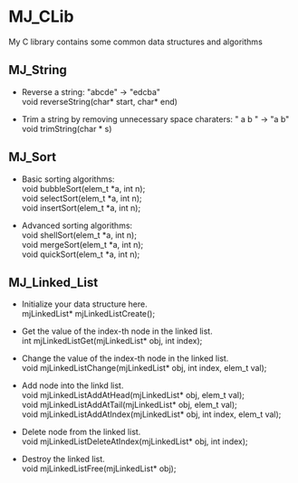 # MJ_CLib
My C library contains some common data structures and algorithms

## MJ_String
* Reverse a string: "abcde" -> "edcba" <br>
void reverseString(char* start, char* end) <br>

* Trim a string by removing unnecessary space charaters: "  a  b  " -> "a b" <br>
void trimString(char * s)

## MJ_Sort
* Basic sorting algorithms:<br>
void bubbleSort(elem_t *a, int n);<br>
void selectSort(elem_t *a, int n);<br>
void insertSort(elem_t *a, int n);<br>

* Advanced sorting algorithms:<br>
void shellSort(elem_t *a, int n);<br>
void mergeSort(elem_t *a, int n);<br>
void quickSort(elem_t *a, int n);

## MJ_Linked_List
* Initialize your data structure here.<br>
mjLinkedList* mjLinkedListCreate();<br>

* Get the value of the index-th node in the linked list.<br>
int mjLinkedListGet(mjLinkedList* obj, int index);<br>

* Change the value of the index-th node in the linked list.<br>
void mjLinkedListChange(mjLinkedList* obj, int index, elem_t val);<br>

* Add node into the linkd list.<br>
void mjLinkedListAddAtHead(mjLinkedList* obj, elem_t val);<br>
void mjLinkedListAddAtTail(mjLinkedList* obj, elem_t val);<br>
void mjLinkedListAddAtIndex(mjLinkedList* obj, int index, elem_t val);<br>

* Delete node from the linked list.<br>
void mjLinkedListDeleteAtIndex(mjLinkedList* obj, int index);<br>

* Destroy the linked list.<br>
void mjLinkedListFree(mjLinkedList* obj);
